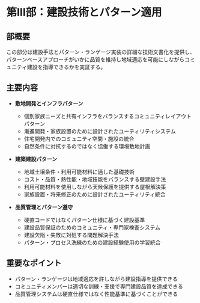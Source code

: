 # 第III部：建設技術とパターン適用

## 部概要
この部分は建設手法とパターン・ランゲージ実装の詳細な技術文書化を提供し、パターンベースアプローチがいかに品質を維持し地域適応を可能にしながらコミュニティ建設を指導できるかを実証する。

## 主要内容
- **敷地開発とインフラパターン**
  - 個別家族ニーズと共有インフラをバランスするコミュニティレイアウトパターン
  - 漸進開発・家族設置のために設計されたユーティリティシステム
  - 住宅開発内でのコミュニティ空間・施設の統合
  - 自然条件に対抗するのではなく協働する環境敷地計画

- **建築建設パターン**
  - 地域土壌条件・利用可能材料に適した基礎技術
  - コスト・品質・熱性能・地域技能をバランスする壁建設手法
  - 利用可能材料を使用しながら天候保護を提供する屋根解決策
  - 家族設置・将来修正のために設計されたユーティリティ統合

- **品質管理とパターン遵守**
  - 硬直コードではなくパターン仕様に基づく建設基準
  - 建設品質保証のためのコミュニティ・専門家検査システム
  - 建設欠陥・失敗に対処する問題解決手法
  - パターン・プロセス洗練のための建設経験使用の学習統合

## 重要なポイント
- パターン・ランゲージは地域適応を許しながら建設指導を提供できる
- コミュニティメンバーは適切な訓練・支援で専門建設品質を達成できる
- 品質管理システムは硬直仕様ではなく性能基準に基づくことができる